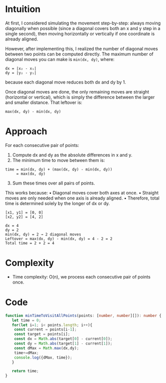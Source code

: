 # Intuition
At first, I considered simulating the movement step-by-step:
always moving diagonally when possible (since a diagonal covers both an x and y step in a single second), then moving horizontally or vertically if one coordinate is already aligned.

However, after implementing this, I realized the number of diagonal moves between two points can be computed directly.
The maximum number of diagonal moves you can make is `min(dx, dy)`, where:

```
dx = |x₂ - x₁|
dy = |y₂ - y₁|
```

because each diagonal move reduces both dx and dy by 1.

Once diagonal moves are done, the only remaining moves are straight (horizontal or vertical), which is simply the difference between the larger and smaller distance. That leftover is:

`max(dx, dy) - min(dx, dy)`


# Approach

For each consecutive pair of points:
1.	Compute dx and dy as the absolute differences in x and y.
2.	The minimum time to move between them is:
```
time = min(dx, dy) + (max(dx, dy) - min(dx, dy))
     = max(dx, dy)
```
3.	Sum these times over all pairs of points.

This works because:
	•	Diagonal moves cover both axes at once.
	•	Straight moves are only needed when one axis is already aligned.
	•	Therefore, total time is determined solely by the longer of dx or dy.

```
[x1, y1] = [0, 0]
[x2, y2] = [4, 2]

dx = 4
dy = 2
min(dx, dy) = 2 → 2 diagonal moves
Leftover = max(dx, dy) - min(dx, dy) = 4 - 2 = 2
Total time = 2 + 2 = 4
```

# Complexity
- Time complexity: O(n), we process each consecutive pair of points once.

# Code
```typescript []
function minTimeToVisitAllPoints(points: [number, number][]): number {
   let time = 0;
   for(let i=1; i< points.length; i++){
    const current = points[i-1];
    const target = points[i];
    const dx = Math.abs(target[0] - current[0]);
    const dy = Math.abs(target[1] - current[1]);
    const dMax = Math.max(dx,dy);
    time+=dMax;
    console.log({dMax, time});
   }

   return time;
}

```